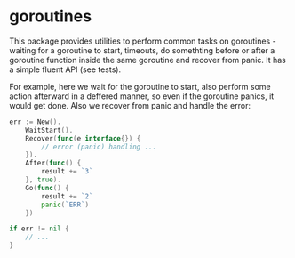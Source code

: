 # goroutines
This package provides utilities to perform common tasks on goroutines - waiting for a goroutine to start, timeouts, do somethting before or after a goroutine function inside the same goroutine and recover from panic. It has a simple fluent API (see tests).

For example, here we wait for the goroutine to start, also perform some action afterward in a deffered manner, so even if the goroutine panics, it would get done. Also we recover from panic and handle the error:

```go
err := New().
	WaitStart().
	Recover(func(e interface{}) {
		// error (panic) handling ...
	}).
	After(func() {
		result += `3`
	}, true).
	Go(func() {
		result += `2`
		panic(`ERR`)
	})

if err != nil {
    // ...
}
```
